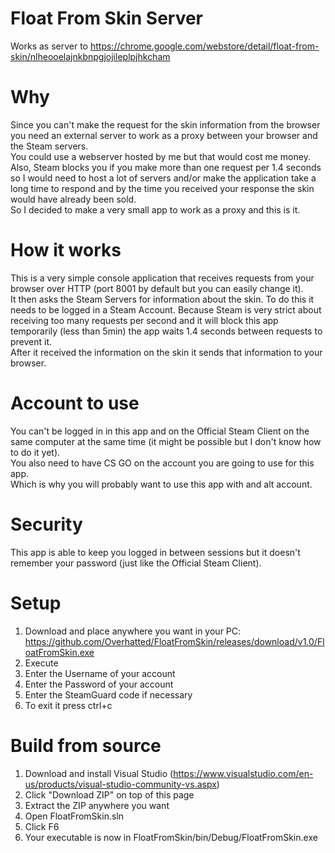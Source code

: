 # Float From Skin Server
Works as server to https://chrome.google.com/webstore/detail/float-from-skin/nlheooelajnkbnpgjojileplpjhkcham

# Why
Since you can't make the request for the skin information from the browser you need an external server to work as a proxy between your browser and the Steam servers.  
You could use a webserver hosted by me but that would cost me money. Also, Steam blocks you if you make more than one request per 1.4 seconds so I would need to host a lot of servers and/or make the application take a long time to respond and by the time you received your response the skin would have already been sold.  
So I decided to make a very small app to work as a proxy and this is it.

# How it works
This is a very simple console application that receives requests from your browser over HTTP (port 8001 by default but you can easily change it).  
It then asks the Steam Servers for information about the skin. To do this it needs to be logged in a Steam Account. Because Steam is very strict about receiving too many requests per second and it will block this app temporarily (less than 5min) the app waits 1.4 seconds between requests to prevent it.  
After it received the information on the skin it sends that information to your browser.

# Account to use
You can't be logged in in this app and on the Official Steam Client on the same computer at the same time (it might be possible but I don't know how to do it yet).  
You also need to have CS GO on the account you are going to use for this app.  
Which is why you will probably want to use this app with and alt account.

# Security
This app is able to keep you logged in between sessions but it doesn't remember your password (just like the Official Steam Client).

# Setup
1. Download and place anywhere you want in your PC: https://github.com/Overhatted/FloatFromSkin/releases/download/v1.0/FloatFromSkin.exe
2. Execute
3. Enter the Username of your account
4. Enter the Password of your account
5. Enter the SteamGuard code if necessary
6. To exit it press ctrl+c

# Build from source
1. Download and install Visual Studio (https://www.visualstudio.com/en-us/products/visual-studio-community-vs.aspx)
2. Click "Download ZIP" on top of this page
3. Extract the ZIP anywhere you want
4. Open FloatFromSkin.sln
5. Click F6
6. Your executable is now in FloatFromSkin/bin/Debug/FloatFromSkin.exe
